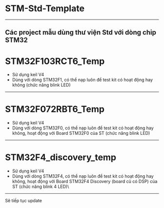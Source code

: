 # STM-Std-Template
---
Các project mẫu dùng thư viện Std với dòng chip STM32
---
# STM32F103RCT6_Temp
- Sử dụng keil V4
- Dùng với dòng STM32F1, có thể nạp luôn để test kit có hoạt động hay không (chức năng blink LED)
---
# STM32F072RBT6_Temp
- Sử dụng keil V4
- Dùng với dòng STM32F0, có thể nạp luôn để test kit có hoạt động hay không, hoạt động với Board STM32F0 của ST (chức năng blink LED)
---
# STM32F4_discovery_temp
- Sử dụng keil V4
- Dùng với dòng STM32F4, có thể nạp luôn để test kit có hoạt động hay không, hoạt động với Board STM32F4 Discovery (board cũ có DSP) của ST (chức năng blink 4 LED)\
---
Sẽ tiếp tục update
